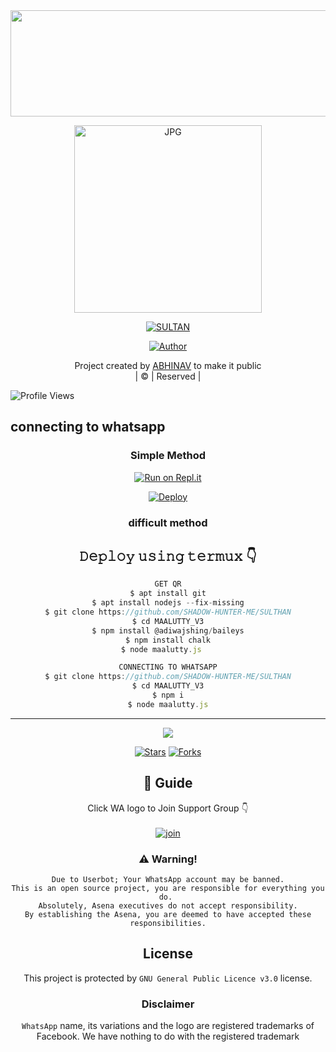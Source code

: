  <div align="centre">
          <img src="https://i.ibb.co/RvGKqGG/IMG-20220101-154556.png" width="850" height="170"/>
</p>
<div align="center">
        <img src="https://i.ibb.co/7nk0XFF/20220102-085047.png" alt="JPG" width="300" height="300"/>
</p>

<a href="#"><img title="SULTAN" src="https://img.shields.io/badge/SULTHAN-BOT-yellowgreen"></a>
</p>
  <p align="center">
<a href="https://github.com/ABHINAV-321"><img title="Author" src="https://img.shields.io/badge/AUTHOR-ABHINAV-blue"></a>
</p>
</div>
<p align="center">
Project created by <a href="https://github.com/ABHINAV-321">ABHINAV</a> to make it public
    <br>
       | © |
        Reserved |
    <br> 
</p>

![Profile Views](https://hits.seeyoufarm.com/api/count/incr/badge.svg?url=https%3A%2F%2Fgithub.com%2FABHINAV-321%2FSULTHAN&count_bg=%2325AA10&title_bg=%23EBB900&icon=redhat.svg&icon_color=%23FF0000&title=Views&edge_flat=false)

## connecting to whatsapp
<div align="center">

  ### Simple Method
 
[![Run on Repl.it](https://repl.it/badge/github/quiec/whatsAlfa)](https://replit.com/@User5685/Sulthanv1Qr)
  

[![Deploy](https://www.herokucdn.com/deploy/button.svg)](https://heroku.com/deploy?template=https://github.com/ABHINAV-321/SULTHAN) 
 
### difficult method 
## 𝙳𝚎𝚙𝚕𝚘𝚢 𝚞𝚜𝚒𝚗𝚐 𝚝𝚎𝚛𝚖𝚞𝚡 👇
```js
GET QR
$ apt install git
$ apt install nodejs --fix-missing
$ git clone https://github.com/SHADOW-HUNTER-ME/SULTHAN
$ cd MAALUTTY_V3
$ npm install @adiwajshing/baileys
$ npm install chalk
$ node maalutty.js   
```
```js
CONNECTING TO WHATSAPP
$ git clone https://github.com/SHADOW-HUNTER-ME/SULTHAN
$ cd MAALUTTY_V3
$ npm i
$ node maalutty.js
```

----

  <p align="center">
  <a href="httsp://github.com/ABHINAV-321/SULTHAN">
    
<a href="https://github.com/farhan-dqz/followers">
<img src="https://img.shields.io/github/repo-size/farhan-dqz/Julie-Mwol?color=green&label=Repo%20total%20size&style=plastic">
<p align="center">
<a href="https://github.com/ABHINAV-321/followers"
<img title="Followers" src="https://img.shields.io/github/followers/nijin-husni?color=blue&style=flat-square"></a>
<a href="https://github.com/ABHINAV-321/SULTHAN/stargazers/"><img title="Stars" src="https://img.shields.io/github/stars/ABHINAV-321/SULTHAN?color=blue&style=flat-trangle"></a>
<a href="https://github.com/ABHINAV-321/SULTHAN/network/members"><img title="Forks" src="https://img.shields.io/github/forks/ABHINAV-321/SULTHAN?color=blue&style=flat-trangle"></a>
</p>

## 📢 Guide
Click WA logo to Join Support Group 👇
    <br>
<br>
  [![join](https://github.com/Alien-alfa/PublicBot/blob/main/wlogo.svg.png)](https://chat.whatsapp.com/EabixR5P3y2406AZmnD6Uw)
  <div align="center">



    

  


  </div>











### ⚠️ Warning! 
```
Due to Userbot; Your WhatsApp account may be banned.
This is an open source project, you are responsible for everything you do. 
Absolutely, Asena executives do not accept responsibility.
By establishing the Asena, you are deemed to have accepted these responsibilities.
```

## License
This project is protected by `GNU General Public Licence v3.0` license.

### Disclaimer
`WhatsApp` name, its variations and the logo are registered trademarks of Facebook. We have nothing to do with the registered trademark
